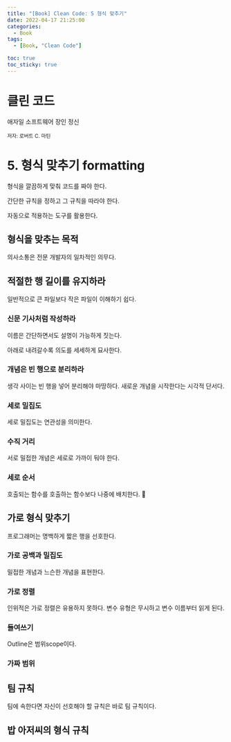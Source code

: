 ```yaml
---
title: "[Book] Clean Code: 5 형식 맞추기"
date: 2022-04-17 21:25:00
categories:
  - Book
tags:
  - [Book, "Clean Code"]

toc: true
toc_sticky: true
---
```


# 클린 코드

애자일 소프트웨어 장인 정신

<small>저자: 로버트 C. 마틴</small>

# 5. 형식 맞추기 formatting

형식을 깔끔하게 맞춰 코드를 짜야 한다.

간단한 규칙을 정하고 그 규칙을 따라야 한다.

자동으로 적용하는 도구를 활용한다.

## 형식을 맞추는 목적

의사소통은 전문 개발자의 일차적인 의무다.

## 적절한 행 길이를 유지하라

일반적으로 큰 파일보다 작은 파일이 이해하기 쉽다.

### 신문 기사처럼 작성하라

이름은 간단하면서도 설명이 가능하게 짓는다.

아래로 내려갈수록 의도를 세세하게 묘사한다.

### 개념은 빈 행으로 분리하라

생각 사이는 빈 행을 넣어 분리해야 마땅하다. 새로운 개념을 시작한다는 시각적 단서다.

### 세로 밀집도

세로 밀집도는 연관성을 의미한다.

### 수직 거리

서로 밀접한 개념은 세로로 가까이 둬야 한다.

### 세로 순서

호출되는 함수를 호출하는 함수보다 나중에 배치한다. 🎃

## 가로 형식 맞추기

프로그래머는 명백하게 짧은 행을 선호한다.

### 가로 공백과 밀집도

밀접한 개념과 느슨한 개념을 표현한다.

### 가로 정렬

인위적은 가로 정렬은 유용하지 못하다. 변수 유형은 무시하고 변수 이름부터 읽게 된다.

### 들여쓰기

Outline은 범위scope이다.

### 가짜 범위

## 팀 규칙

팀에 속한다면 자신이 선호해야 할 규칙은 바로 팀 규칙이다.

## 밥 아저씨의 형식 규칙
